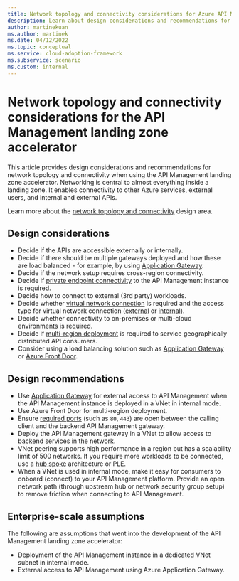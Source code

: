 ```yaml
---
title: Network topology and connectivity considerations for Azure API Management
description: Learn about design considerations and recommendations for network topology and connectivity in the Azure API Management landing zone accelerator
author: martinekuan
ms.author: martinek
ms.date: 04/12/2022
ms.topic: conceptual
ms.service: cloud-adoption-framework
ms.subservice: scenario
ms.custom: internal
---
```


# Network topology and connectivity considerations for the API Management landing zone accelerator

This article provides design considerations and recommendations for network topology and connectivity when using the API Management landing zone accelerator. Networking is central to almost everything inside a landing zone. It enables connectivity to other Azure services, external users, and internal and external APIs.

Learn more about the [network topology and connectivity](../../../ready/landing-zone/design-area/network-topology-and-connectivity.md) design area.

## Design considerations

- Decide if the APIs are accessible externally or internally.
- Decide if there should be multiple gateways deployed and how these are load balanced - for example, by using [Application Gateway](/azure/application-gateway/overview).
- Decide if the network setup requires cross-region connectivity.
- Decide if [private endpoint connectivity](/azure/api-management/private-endpoint) to the API Management instance is required.
- Decide how to connect to external (3rd party) workloads.
- Decide whether [virtual network connection](/azure/virtual-network/virtual-networks-overview) is required and the access type for virtual network connection ([external](/azure/api-management/api-management-using-with-vnet) or [internal](/azure/api-management/api-management-using-with-internal-vnet)).
- Decide whether connectivity to on-premises or multi-cloud environments is required.
- Decide if [multi-region deployment](/azure/api-management/api-management-howto-deploy-multi-region) is required to service geographically distributed API consumers.
- Consider using a load balancing solution such as [Application Gateway](/azure/application-gateway/overview) or [Azure Front Door](/azure/frontdoor/front-door-overview).

## Design recommendations

- Use [Application Gateway](/azure/api-management/api-management-howto-integrate-internal-vnet-appgateway) for external access to API Management when the API Management instance is deployed in a VNet in internal mode.
- Use Azure Front Door for multi-region deployment.
- Ensure [required ports](/azure/api-management/virtual-network-reference) (such as `80`, `443`) are open between the calling client and the backend API Management gateway.
- Deploy the API Management gateway in a VNet to allow access to backend services in the network.
- VNet peering supports high performance in a region but has a scalability limit of 500 networks. If you require more workloads to be connected, use a [hub spoke](/azure/architecture/reference-architectures/hybrid-networking/hub-spoke) architecture or PLE.
- When a VNet is used in internal mode, make it easy for consumers to onboard (connect) to your API Management platform. Provide an open network path (through upstream hub or network security group setup) to remove friction when connecting to API Management.

## Enterprise-scale assumptions

The following are assumptions that went into the development of the API Management landing zone accelerator:

- Deployment of the API Management instance in a dedicated VNet subnet in internal mode.
- External access to API Management using Azure Application Gateway.
